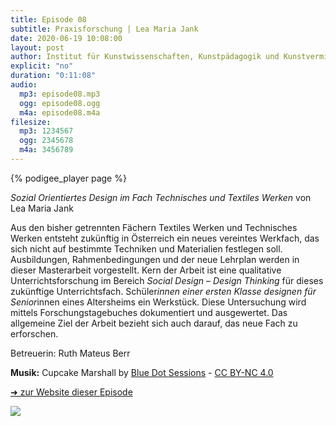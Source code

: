 ```yaml
---
title: Episode 08
subtitle: Praxisforschung | Lea Maria Jank
date: 2020-06-19 10:08:00
layout: post
author: Institut für Kunstwissenschaften, Kunstpädagogik und Kunstvermittlung
explicit: "no"
duration: "0:11:08"
audio:
  mp3: episode08.mp3
  ogg: episode08.ogg
  m4a: episode08.m4a
filesize:
  mp3: 1234567
  ogg: 2345678
  m4a: 3456789
---
```


{% podigee_player page %}

_Sozial Orientiertes Design im Fach Technisches und Textiles Werken_ von Lea Maria Jank

Aus den bisher getrennten Fächern Textiles Werken und Technisches Werken entsteht zukünftig in Österreich ein neues vereintes Werkfach, das sich nicht auf bestimmte Techniken und Materialien festlegen soll. Ausbildungen, Rahmenbedingungen und der neue Lehrplan werden in dieser Masterarbeit vorgestellt. Kern der Arbeit ist eine qualitative Unterrichtsforschung im Bereich _Social Design_ – _Design Thinking_ für dieses zukünftige Unterrichtsfach. Schüler*innen einer ersten Klasse designen für Senior*innen eines Altersheims ein Werkstück. Diese Untersuchung wird mittels Forschungstagebuches dokumentiert und ausgewertet. Das allgemeine Ziel der Arbeit bezieht sich auch darauf, das neue Fach zu erforschen.

Betreuerin: Ruth Mateus Berr

**Musik:** Cupcake Marshall by [Blue Dot Sessions](https://freemusicarchive.org/music/Blue_Dot_Sessions) - [CC BY-NC 4.0](https://creativecommons.org/licenses/by-nc/4.0/)

[➜ zur Website dieser Episode](https://channel-clayton.uni-ak.ac.at/index.php/praxisforschung/)

![](https://channel-clayton.uni-ak.ac.at/wp-content/uploads/2020/06/Sketches-41_quadratisch_small-1024x1024.jpg)
